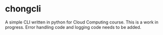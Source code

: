 # chongcli
A simple CLI written in python for Cloud Computing course. This is a work in progress. Error handling code and logging code needs to be added.
